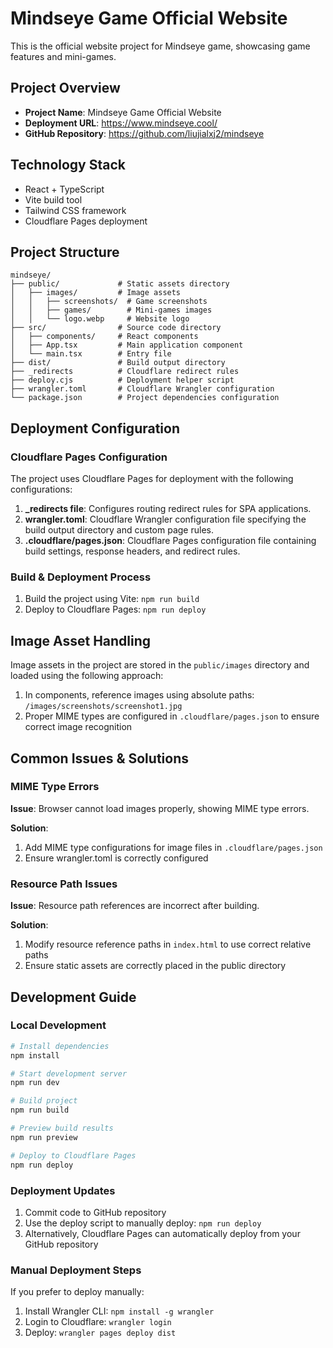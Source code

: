 # Mindseye Game Official Website

This is the official website project for Mindseye game, showcasing game features and mini-games.

## Project Overview

- **Project Name**: Mindseye Game Official Website
- **Deployment URL**: https://www.mindseye.cool/
- **GitHub Repository**: https://github.com/liujialxj2/mindseye

## Technology Stack

- React + TypeScript
- Vite build tool
- Tailwind CSS framework
- Cloudflare Pages deployment

## Project Structure

```
mindseye/
├── public/             # Static assets directory
│   ├── images/         # Image assets
│   │   ├── screenshots/  # Game screenshots
│   │   ├── games/        # Mini-games images
│   │   └── logo.webp     # Website logo
├── src/                # Source code directory
│   ├── components/     # React components
│   ├── App.tsx         # Main application component
│   └── main.tsx        # Entry file
├── dist/               # Build output directory
├── _redirects          # Cloudflare redirect rules
├── deploy.cjs          # Deployment helper script
├── wrangler.toml       # Cloudflare Wrangler configuration
└── package.json        # Project dependencies configuration
```

## Deployment Configuration

### Cloudflare Pages Configuration

The project uses Cloudflare Pages for deployment with the following configurations:

1. **_redirects file**: Configures routing redirect rules for SPA applications.
2. **wrangler.toml**: Cloudflare Wrangler configuration file specifying the build output directory and custom page rules.
3. **.cloudflare/pages.json**: Cloudflare Pages configuration file containing build settings, response headers, and redirect rules.

### Build & Deployment Process

1. Build the project using Vite: `npm run build`
2. Deploy to Cloudflare Pages: `npm run deploy`

## Image Asset Handling

Image assets in the project are stored in the `public/images` directory and loaded using the following approach:

1. In components, reference images using absolute paths: `/images/screenshots/screenshot1.jpg`
2. Proper MIME types are configured in `.cloudflare/pages.json` to ensure correct image recognition

## Common Issues & Solutions

### MIME Type Errors

**Issue**: Browser cannot load images properly, showing MIME type errors.

**Solution**:
1. Add MIME type configurations for image files in `.cloudflare/pages.json`
2. Ensure wrangler.toml is correctly configured

### Resource Path Issues

**Issue**: Resource path references are incorrect after building.

**Solution**:
1. Modify resource reference paths in `index.html` to use correct relative paths
2. Ensure static assets are correctly placed in the public directory

## Development Guide

### Local Development

```bash
# Install dependencies
npm install

# Start development server
npm run dev

# Build project
npm run build

# Preview build results
npm run preview

# Deploy to Cloudflare Pages
npm run deploy
```

### Deployment Updates

1. Commit code to GitHub repository
2. Use the deploy script to manually deploy: `npm run deploy`
3. Alternatively, Cloudflare Pages can automatically deploy from your GitHub repository

### Manual Deployment Steps

If you prefer to deploy manually:

1. Install Wrangler CLI: `npm install -g wrangler`
2. Login to Cloudflare: `wrangler login`
3. Deploy: `wrangler pages deploy dist`
